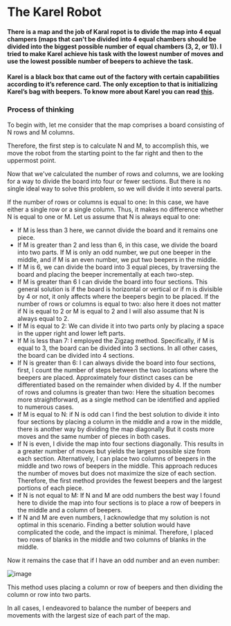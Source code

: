 
# The Karel Robot 

#### There is a map and the job of Karal ropot is to divide the map into 4 equal champers (maps that can't be divided into 4 equal chambers should be divided into the biggest possible number of equal chambers (3, 2, or 1)). I tried to make Karel achieve his task with the lowest number of moves and use the lowest possible number of beepers to achieve the task. 

#### Karel is a black box that came out of the factory with certain capabilities according to it’s reference card. The only exception to that is initializing Karel’s bag with beepers. To know more about Karel you can read [this](https://doc-0g-1g-prod-02-apps-viewer.googleusercontent.com/viewer2/prod-02/pdf/f9c03fqq46pbhqj2qqepjt7s4cmc2ji1/l2lhe7h2frpsi9b0glhbqpjtn24ouqus/1735599750000/3/107586235257017864322/APznzabu-NuoFV6TdECN769bN-3H7roOgT2hJr4pZ4M3h7CN4RSXqrQBRdql8oH7F5FJZtscxO8VjFnU3APLMgimbhR5KPighXUIzqNJqhorFw2Ex6vpSGqUEuymlvJN-OOa9FwOZmZv8tmJPRZIBSQsHsCjc5z27WzPOUctYS7yEQSSanL7oJnhC6nigK6keHNHnZJs_dmUPXVFR4Rp8jalC8EmP5tJPfkf7mJhZ_02kSmxm6kZ2h7JQmsTgl_QFHojACFbS50vXlRwX6YhN-yYytsKT0Nw85tgKBIFrbMLYO_2D2i5gg4YctJNulX-xxHB47FPZcDkLRFIFWvUWOH7QgJMe4RsD9m95DvcAyc1s0dZwQQxhuXqi6HGs0ov82g2uc8XRbGI59G4RaT61zfbKeEbM6_YqjrhXheV_3FhEuUpNqJhB88-10pEcLJJkjOkZ2x-n8ANPYH2RJ5t7DUFm7gLCqvgpKZ_CpUHu4DvGBSu8YIoOyQiWlLl4R1aFxHFpuwbtEsONNAKbjnTgFHhARZjxvE2iyPMg1uZ5am-XRxOBSw2H7QhOwnuwk6OZBIL6PE-oeeMzg13pja2kI5FcYzZhxYqDqIK5wBNKfiuEoqNbvtuEEfdmZqzEzJ2cvT7OpYJttv6JOQM4h9clIUi6x0P0waSvQBPO0ZS9h2KA_vrByCQyf84dj-zoFuAKFpVBW96hIt8jMjcNdATlRFxnpgRNf2WeGEWRqIWn6jAHCHkc_7FTU8WVbT5ZQaKdb3THERU6x1Vw659Qz3sHt93RaIsF5Wq7JRKW3TmnrPLIP1CTmlS-nZ5qRkWeiqVQ09mXw8g_aHVywLzRghihI9nmIcQ5GoCYU3cd5b1RepDgVD_1oIEExINYxxbHfe8GVI_prFq-Eo6zN_YlBJPKDNZKoahodTXm4mpn7R_t1Sf_I1oVYrOO69grBA9UY0sHxLpH25mzJIkJmRkit8tC6xhwZkaKQBnpxU4rCALuxaUaws-uA5DIoldNnm3HorQU8s1DMspjK9kYS0uBx3OyEQ3LiD6nYpLIRkauMEGAotHicafTaZrTWWoOzSFxD5uFVRoRTMXjR0cSJaxF4Wz6NNMVFydM-x1QTcYxtfvGTAscqITx57LELDL85r5RJics3wXKGdiGABAZePHlNWQSXtHYOBr4wjhoBUFbMAXxm2O2bY5d9zQo70R_FvHDccV9sM9vtYCNA3uNPPrAQDGE8R-V_PDH-q8eyJa_Q-lIO-AH0F2WRfSsUfSN_1qEBCcyboQEQf0bH9DEMwM74MAR4pujr8U-q9jkGu56Ht6Klux47qnUyq3jZMmWTeAJBb2DMgpA-v4FZDR8HnDfduSyKEn5WsFKi8mhuuwj9OPtpTN4xlHTtQ2Y2aeKR38zST22NQu_rGQqsMwbYXojalpsKReCMZN1HUk3LvGHjROoZTXQi8fZ5TkbiXWruzj7SIDSM0Jsjt3ssKA9u5o663Y0oc_da-l1QDOepEMZkr5kV9P5eFj11bN6plfuoqrOap3wbLWyTAqOjYQwXNdIhc82T3mwuNysnc8vhZ19mNw3wKem1huAhtvhm40kPrD0N9H709lJARpPPD-U62m_pL1CQ6Cv5tvv_CTVZvXwlJb2Ru-8XGUZxSTAc6J0VRLORaSwQTw6k-sFYC_ruLAxXQho69adzr3rJCgv1WE7HdPfL-H7DrHWNO3QQmGbX98aiO4w9CG-wBRivXn0GY3OP6P2vomtItXn9ILdn4J_wtwgEcwjVwgJgzZtpUpK-G_lRnZYH7Ojh_XqnAHQOt1TiRQ5lWl-SHPYC0vBUHaxLP-tpZ32FoDgMA7CSSU5VnRxhbst8xjQEIDebcw7c0mOd3NavL995I0i6BspuC7jBe5UaIFn1T9CCURRk-yvhnen_heqVH2kZvlEtNcagkva4y1QwkKgcnPfXc3G4hoRQSSyVAltXdU9_PXWvc=?authuser=0&nonce=rvnr782t30u16&user=107586235257017864322&hash=dnlncmuvej7tji89erjhoh9bdjtrtfac).

### Process of thinking
To begin with, let me consider that the map comprises a board consisting of N rows and M columns.

Therefore, the first step is to calculate N and M, to accomplish this, we move the robot from the starting point to the far right and then to the uppermost point.

Now that we've calculated the number of rows and columns, we are looking for a way to divide the board into four or fewer sections.
But there is no single ideal way to solve this problem, so we will divide it into several parts.

If the number of rows or columns is equal to one: In this case, we have either a single row or a single column. Thus, it makes no difference whether N is equal to one or M. Let us assume that N is always equal to one:
- If M is less than 3 here, we cannot divide the board and it remains one piece.
- If M is greater than 2 and less than 6, in this case, we divide the board into two parts. If M is only an odd number, we put one beeper in the middle, and if M is an even number, we put two beepers in the middle.
- If M is 6, we can divide the board into 3 equal pieces, by traversing the board and placing the beeper incrementally at each two-step.
- If M is greater than 6 I can divide the board into four sections.
This general solution is if the board is horizontal or vertical or if m is divisible by 4 or not, it only affects where the beepers begin to be placed.
If the number of rows or columns is equal to two: also here it does not matter if N is equal to 2 or M is equal to 2 and I will also assume that N is always equal to 2.
- If M is equal to 2: We can divide it into two parts only by placing a space in the upper right and lower left parts.
- If M is less than 7: I employed the Zigzag method. Specifically, if M is equal to 3, the board can be divided into 3 sections. In all other cases, the board can be divided into 4 sections.
- If N is greater than 6: I can always divide the board into four sections, first, I count the number of steps between the two locations where the beepers are placed.
Approximately four distinct cases can be differentiated based on the remainder when divided by 4.
If the number of rows and columns is greater than two: Here the situation becomes more straightforward, as a single method can be identified and applied to numerous cases.
- If M is equal to N: if N is odd can I find the best solution to divide it into four sections by placing a column in the middle and a row in the middle, there is another way by dividing the map diagonally But it costs more moves and the same number of pieces in both cases.
- If N is even, I divide the map into four sections diagonally. This results in a greater number of moves but yields the largest possible size from each section. Alternatively, I can place two columns of beepers in the middle and two rows of beepers in the middle. This approach reduces the number of moves but does not maximize the size of each section. Therefore, the first method provides the fewest beepers and the largest portions of each piece.
- If N is not equal to M: If N and M are odd numbers the best way I found here to divide the map into four sections is to place a row of beepers in the middle and a column of beepers. 
- If N and M are even numbers, I acknowledge that my solution is not optimal in this scenario. Finding a better solution would have complicated the code, and the impact is minimal. Therefore, I placed two rows of blanks in the middle and two columns of blanks in the middle.

Now it remains the case that if I have an odd number and an even number:

![image](https://github.com/user-attachments/assets/bb64b07b-d191-495b-bf91-d3f9798eecdf)

This method uses placing a column or row of beepers and then dividing the column or row into two parts.

In all cases, I endeavored to balance the number of beepers and movements with the largest size of each part of the map. 



